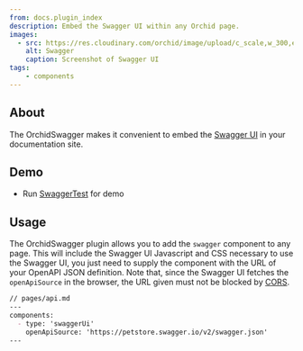```yaml
---
from: docs.plugin_index
description: Embed the Swagger UI within any Orchid page.
images:
  - src: https://res.cloudinary.com/orchid/image/upload/c_scale,w_300,e_blur:150/v1524973700/plugins/swagger.jpg
    alt: Swagger
    caption: Screenshot of Swagger UI
tags:
    - components
---
```


## About

The OrchidSwagger makes it convenient to embed the [Swagger UI](https://swagger.io/tools/swagger-ui/) in your 
documentation site.

## Demo

- Run [SwaggerTest](https://github.com/JavaEden/Orchid/blob/dev/plugins/OrchidSwagger/src/test/kotlin/com/eden/orchid/swagger/SwaggerTest.kt) for demo

## Usage

The OrchidSwagger plugin allows you to add the `swagger` component to any page. This will include the Swagger UI 
Javascript and CSS necessary to use the Swagger UI, you just need to supply the component with the URL of your OpenAPI
JSON definition. Note that, since the Swagger UI fetches the `openApiSource` in the browser, the URL given must not be
blocked by [CORS](https://developer.mozilla.org/en-US/docs/Web/HTTP/CORS).

```markdown
// pages/api.md
---
components:
  - type: 'swaggerUi'
    openApiSource: 'https://petstore.swagger.io/v2/swagger.json'
---
```